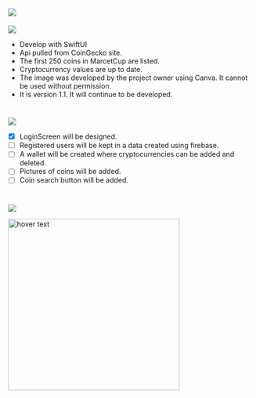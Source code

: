 # ![](https://img.shields.io/badge/Crypto_Tracker_App_V1-000000?style=for-the-badge&logo=ios&logoColor=white)

![](https://img.shields.io/badge/About_Project-FA7343?style=for-the-badge&logo=s&logoColor=white)

- Develop with SwiftUI
- Api pulled from CoinGecko site.
- The first 250 coins in MarcetCup are listed.
- Cryptocurrency values are up to date.
- The image was developed by the project owner using Canva. It cannot be used without permission.
- It is version 1.1. It will continue to be developed.
#
![](https://img.shields.io/badge/Things_To_Do-FA7343?style=for-the-badge&logo=s&logoColor=white)

- [x] LoginScreen will be designed.
- [ ] Registered users will be kept in a data created using firebase.
- [ ] A wallet will be created where cryptocurrencies can be added and deleted.
- [ ] Pictures of coins will be added.
- [ ] Coin search button will be added.
#
![](https://img.shields.io/badge/Image_From_App-FA7343?style=for-the-badge&logo=s&logoColor=white)
 <p>
  <img src="https://github.com/denizcanbeytas/CryptoTrackerApp-V1/blob/main/ScreenShot.png" width="350" title="hover text">
</p>


